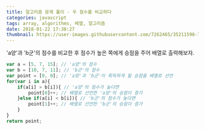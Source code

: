 ```yaml
---
title: 알고리즘 문제 풀이 - 두 점수를 비교하다
categories: javascript
tags: array, algorithms, 배열, 알고리즘
date: 2018-01-22 17:30:27
thumbnail: https://user-images.githubusercontent.com/7262465/35211598-7e19ef04-ff9a-11e7-8202-33ebd288076e.png
---
```


'a양'과 'b군'의 점수를 비교한 후 점수가 높은 쪽에게 승점을 주어 배열로 출력해보자.

```js
var a = [5, 7, 15]; // 'a양'의 점수
var b = [10, 7, 11]; // 'b군'의 점수
var point = [0, 0]; // 'a양'과 'b군'이 획득하게 될 승점을 배열로 선언
for(var i in a){
    if(a[i] > b[i]){ // 'a양'의 점수가 높다면
        point[0]++; // 배열로 선언한 'a양'의 승점이 증가
    }else if(a[i] < b[i]){ // 'b군'의 점수가 높다면
        point[1]++; // 배열로 선언한 'b군'의 승점이 증가
    }
}
return point;
```